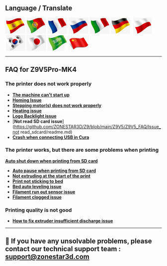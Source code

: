 ## Language / Translate
[![](../../../lanpic/ES.png)](https://github-com.translate.goog/ZONESTAR3D/Z9/tree/main/Z9V5/Z9V5-MK3/4.%20FAQ?_x_tr_sl=en&_x_tr_tl=es)
[![](../../../lanpic/PT.png)](https://github-com.translate.goog/ZONESTAR3D/Z9/tree/main/Z9V5/Z9V5-MK3/4.%20FAQ?_x_tr_sl=en&_x_tr_tl=pt)
[![](../../../lanpic/FR.png)](https://github-com.translate.goog/ZONESTAR3D/Z9/tree/main/Z9V5/Z9V5-MK3/4.%20FAQ?_x_tr_sl=en&_x_tr_tl=fr)
[![](../../../lanpic/RU.png)](https://github-com.translate.goog/ZONESTAR3D/Z9/tree/main/Z9V5/Z9V5-MK3/4.%20FAQ?_x_tr_sl=en&_x_tr_tl=ru)
[![](../../../lanpic/IT.png)](https://github-com.translate.goog/ZONESTAR3D/Z9/tree/main/Z9V5/Z9V5-MK3/4.%20FAQ?_x_tr_sl=en&_x_tr_tl=it)
[![](../../../lanpic/DE.png)](https://github-com.translate.goog/ZONESTAR3D/Z9/tree/main/Z9V5/Z9V5-MK3/4.%20FAQ?_x_tr_sl=en&_x_tr_tl=de)
[![](../../../lanpic/PL.png)](https://github-com.translate.goog/ZONESTAR3D/Z9/tree/main/Z9V5/Z9V5-MK3/4.%20FAQ?_x_tr_sl=en&_x_tr_tl=pl)
[![](../../../lanpic/KR.png)](https://github-com.translate.goog/ZONESTAR3D/Z9/tree/main/Z9V5/Z9V5-MK3/4.%20FAQ?_x_tr_sl=en&_x_tr_tl=ko)
[![](../../../lanpic/JP.png)](https://github-com.translate.goog/ZONESTAR3D/Z9/tree/main/Z9V5/Z9V5-MK3/4.%20FAQ?_x_tr_sl=en&_x_tr_tl=ja)
[![](../../../lanpic/SA.png)](https://github-com.translate.goog/ZONESTAR3D/Z9/tree/main/Z9V5/Z9V5-MK3/4.%20FAQ?_x_tr_sl=en&_x_tr_tl=ar)
[![](../../../lanpic/CN.png)](https://github-com.translate.goog/ZONESTAR3D/Z9/tree/main/Z9V5/Z9V5-MK3/4.%20FAQ?_x_tr_sl=en&_x_tr_tl=zh-CN)

--------
## FAQ for Z9V5Pro-MK4
### The printer does not work properly
- [**The machine can't start up**](https://github.com/ZONESTAR3D/Z9/blob/main/Z9V5/Z9V5_FAQ/Issue_of_startup/readme.md)
- [**Homing Issue**](https://github.com/ZONESTAR3D/Z9/blob/main/Z9V5/Z9V5_FAQ/Issue_of_Homing/readme.md)
- [**Stepping motor(s) does not work properly**](https://github.com/ZONESTAR3D/Z9/blob/main/Z9V5/Z9V5_FAQ/Issue_of_stepping_motor/readme.md)
- [**Heating issue**](https://github.com/ZONESTAR3D/Z9/blob/main/Z9V5/Z9V5_FAQ/Issue_heating/readme.md)
- [**Logo Backlight issue**](https://github.com/ZONESTAR3D/Z9/blob/main/Z9V5/Z9V5_FAQ/Issue_of_Backlight/readme.md)
- [**Not read SD card issue**](https://github.com/ZONESTAR3D/Z9/blob/main/Z9V5/Z9V5_FAQ/Issue_not read_sdcard/readme.md)
- [**Crash when connecting USB in Cura**](https://github.com/ZONESTAR3D/Z9/blob/main/Z9V5/Z9V5_FAQ/issue_of_connect_USB_in_Cura/readme.md)

### The printer works, but there are some problems when printing
 [**Auto shut down when printing from SD card**](https://github.com/ZONESTAR3D/Z9/blob/main/Z9V5/Z9V5_FAQ/Issue_auto_shut_down/readme.md)
- [**Auto pause when printing from SD card**](https://github.com/ZONESTAR3D/Z9/blob/main/Z9V5/Z9V5_FAQ/Issue_auto_pause/readme.md)
- [**Not extruding at the start of the print**](https://github.com/ZONESTAR3D/Z9/blob/main/Z9V5/Z9V5_FAQ/Issue_not_extrusion_at_start/readme.md)
- [**Print not sticking to bed**](https://github.com/ZONESTAR3D/Z9/blob/main/Z9V5/Z9V5_FAQ/Issue_not_sticking_to_bed/readme.md)
- [**Bed auto leveling issue**](https://github.com/ZONESTAR3D/Z9/blob/main/Z9V5/Z9V5_FAQ/Issue_bed_auto_leveling/readme.md)
- [**Filament run out sensor issue**](https://github.com/ZONESTAR3D/Z9/blob/main/Z9V5/Z9V5_FAQ/Issue_FROD/readme.md)
- [**Filament clogged issue**](https://github.com/ZONESTAR3D/Z9/blob/main/Z9V5/Z9V5_FAQ/Issue_M4hotend_clogged/readme.md)

### Printing quality is not good
- [**How to fix extruder insufficient discharge issue**](https://github.com/ZONESTAR3D/Z9/blob/main/Z9V5/Z9V5_FAQ/Issue_of_Extruder_insufficient_discharge/readme.md)
<!-- - [**Shifted layers when printing from SD card**]() -->
<!-- - [**Pillowing, e.g. incomplete top layer fills, top layer holes/gaps**]() -->
<!-- - [**Warping or coner lifting**]() -->
<!-- - [**Layer separation or warping within the part**]() -->
<!-- - [**Blobs and/or pimples on exterior surface**]() -->
<!-- - [**Scars on top surface**]() -->
<!-- - [**Infill showing on exterior of print**]() -->
<!-- - [**Weak infill**]() -->
--------
## :email: If you have any unsolvable problems, please contact our technical support team : support@zonestar3d.com